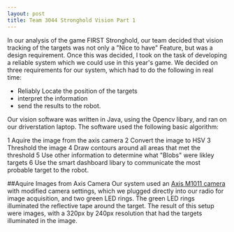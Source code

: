 ```yaml
---
layout: post
title: Team 3044 Stronghold Vision Part 1
---
```


In our analysis of the game FIRST Stronghold, our team decided that vision tracking of the targets was not only a "Nice to have" Feature, but was a design requirement. Once this was decided, I took on the task of developing a reliable system which we could use in this year's game. We decided on three requirements for our system, which had to do the following in real time: 

* Reliably Locate the position of the targets
* interpret the information
* send the results to the robot.

Our vision software was written in Java, using the Opencv libary, and ran on our driverstation laptop. The software used the following basic algorithm: 

1 Aquire the image from the axis camera
2 Convert the image to HSV
3 Threshold the image
4 Draw contours around all areas that met the threshold
5 Use other information to determine what "Blobs" were likley targets
6 Use the smart dashboard libary to communicate the most probable target to the robot.

##Aquire Images from Axis Camera
Our system used an [Axis M1011 camera](http://www.axis.com/us/en/products/axis-m1011) with modified camera settings, which we plugged directly into our radio for image acquisition, and two green LED rings. The green LED rings illuminated the reflective tape around the target. The result of this setup were images, with a 320px by 240px resolution that had the targets illuminated in the image. 



